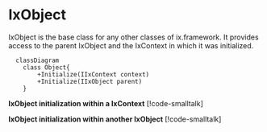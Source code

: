 # IxObject

IxObject is the base class for any other classes of ix.framework. It provides access to the parent IxObject and the IxContext in which it was initialized.


```mermaid
  classDiagram
    class Object{
        +Initialize(IIxContext context)
        +Initialize(IIxObject parent)        
    }     
```

**IxObject initialization within a IxContext**
[!code-smalltalk[](../../../src/integrations/ctrl/src/Examples/ix-core-IxObject/IxObjectExample.st?name=IxContext)]

**IxObject initialization within another IxObject**
[!code-smalltalk[](../../../src/integrations/ctrl/src/Examples/ix-core-IxObject/IxObjectExample.st?name=IxObject)]
